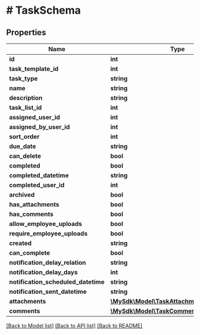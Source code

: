 # # TaskSchema

## Properties

Name | Type | Description | Notes
------------ | ------------- | ------------- | -------------
**id** | **int** |  | [optional]
**task_template_id** | **int** |  | [optional]
**task_type** | **string** |  | [optional]
**name** | **string** |  | [optional]
**description** | **string** |  | [optional]
**task_list_id** | **int** |  | [optional]
**assigned_user_id** | **int** |  | [optional]
**assigned_by_user_id** | **int** |  | [optional]
**sort_order** | **int** |  | [optional]
**due_date** | **string** |  | [optional]
**can_delete** | **bool** |  | [optional]
**completed** | **bool** |  | [optional]
**completed_datetime** | **string** |  | [optional]
**completed_user_id** | **int** |  | [optional]
**archived** | **bool** |  | [optional]
**has_attachments** | **bool** |  | [optional]
**has_comments** | **bool** |  | [optional]
**allow_employee_uploads** | **bool** |  | [optional]
**require_employee_uploads** | **bool** |  | [optional]
**created** | **string** |  | [optional]
**can_complete** | **bool** |  | [optional]
**notification_delay_relation** | **string** |  | [optional]
**notification_delay_days** | **int** |  | [optional]
**notification_scheduled_datetime** | **string** |  | [optional]
**notification_sent_datetime** | **string** |  | [optional]
**attachments** | [**\MySdk\Model\TaskAttachmentsBaseSchema**](TaskAttachmentsBaseSchema.md) |  | [optional]
**comments** | [**\MySdk\Model\TaskCommentSchema[]**](TaskCommentSchema.md) |  | [optional]

[[Back to Model list]](../../README.md#models) [[Back to API list]](../../README.md#endpoints) [[Back to README]](../../README.md)
